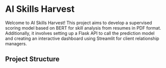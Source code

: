 # AI Skills Harvest

Welcome to AI Skills Harvest! This project aims to develop a supervised scoring model based on BERT for skill analysis from resumes in PDF format. Additionally, it involves setting up a Flask API to call the prediction model and creating an interactive dashboard using Streamlit for client relationship managers.

## Project Structure

